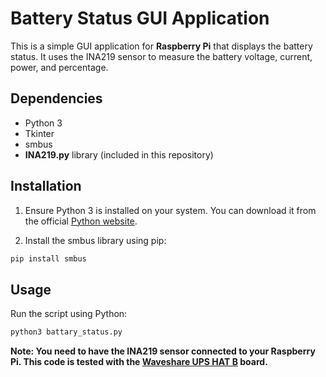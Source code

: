 # Battery Status GUI Application

This is a simple GUI application for **Raspberry Pi** that displays the battery status. It uses the INA219 sensor to measure the battery voltage, current, power, and percentage.

## Dependencies

- Python 3
- Tkinter
- smbus
- **INA219.py** library (included in this repository)

## Installation

1. Ensure Python 3 is installed on your system. You can download it from the official [Python website](https://www.python.org/downloads/).

2. Install the smbus library using pip:

```bash
pip install smbus
```

## Usage
Run the script using Python:

```bash
python3 battary_status.py
```

**Note: You need to have the INA219 sensor connected to your Raspberry Pi. This code is tested with the [Waveshare UPS HAT B](https://www.waveshare.com/wiki/UPS_HAT_(B)#Document) board.**
